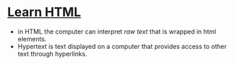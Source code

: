 # [Learn HTML](https://www.codecademy.com/learn/learn-html)

- in HTML the computer can interpret *raw text* that is wrapped in html elements.
- Hypertext is text displayed on a computer that provides access to other text through hyperlinks.
